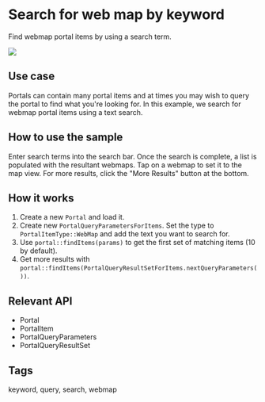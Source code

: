 # Search for web map by keyword

Find webmap portal items by using a search term.

![](screenshot.png)

## Use case

Portals can contain many portal items and at times you may wish to query the portal to find what you're looking for. In this example, we search for webmap portal items using a text search.

## How to use the sample

Enter search terms into the search bar. Once the search is complete, a list is populated with the resultant webmaps. Tap on a webmap to set it to the map view. For more results, click the "More Results" button at the bottom.

## How it works

1. Create a new `Portal` and load it.
2. Create new `PortalQueryParametersForItems`. Set the type to `PortalItemType::WebMap` and add the text you want to search for.
3. Use `portal::findItems(params)` to get the first set of matching items (10 by default).
4. Get more results with `portal::findItems(PortalQueryResultSetForItems.nextQueryParameters())`.

## Relevant API

* Portal
* PortalItem
* PortalQueryParameters
* PortalQueryResultSet

## Tags

keyword, query, search, webmap
